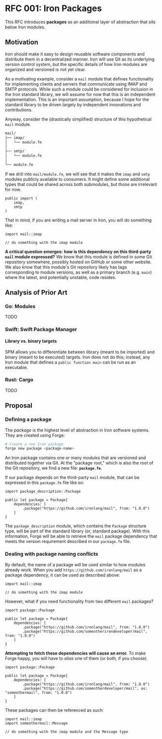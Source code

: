 # RFC 001: Iron Packages

This RFC introduces **packages** as an additional layer of abstraction that sits below Iron modules.

## Motivation

Iron should make it easy to design reusable software components and distribute them in a decentralized manner. Iron will use Git as its underlying version control system, but the specific details of how Iron modules are organized and versioned is not yet clear.

As a motivating example, consider a `mail` module that defines functionality for implementing clients and servers that communicate using IMAP and SMTP protocols. While such a module could be considered for inclusion in the Iron standard library, we will assume for now that this is an independent implementation. This is an important assumption, because I hope for the standard library to be driven largely by independent innovations and contributions.

Anyway, consider the (drastically simplified) structure of this hypothetical `mail` module.

```sh
mail/
├── imap/
│   └── module.fe
│
├── smtp/
│   └── module.fe
│
└── module.fe
```

If we drill into `mail/module.fe`, we will see that it makes the `imap` and `smtp` modules publicly available to consumers. It might define some additional types that could be shared across both submodules, but those are irrelevant for now.

```iron
public import (
	imap,
	smtp
)
```

That in mind, if you are writing a mail server in Iron, you will do something like:

```iron
import mail::imap

// do something with the imap module
```

**A critical question emerges: how is this dependency on this third-party `mail` module expressed?** We know that this module is defined in some Git repository somewhere, possibly hosted on GitHub or some other website. We also know that this module's Git repository likely has tags corresponding to module versions, as well as a primary branch (e.g. `main`) where the latest, and potentially unstable, code resides.

## Analysis of Prior Art

### Go: Modules

TODO

### Swift: Swift Package Manager

#### Library vs. binary targets

SPM allows you to differentiate between library (meant to be imported) and binary (meant to be executed) targets. Iron does not do this; instead, any Iron module that defines a `public function main` can be run as an executable.

### Rust: Cargo

TODO

## Proposal

### Defining a package

The _package_ is the highest level of abstraction in Iron software systems. They are created using Forge:

```sh
# Create a new Iron package
forge new package <package-name>
```

An Iron package contains one or many _modules_ that are versioned and distributed together via Git. At the "package root," which is also the root of the Git repository, we find a new file: **`package.fe`**.

If our package depends on the third-party `mail` module, that can be expressed in this `package.fe` file like so:

```iron
import package_description::Package

public let package = Package{
	dependencies: [
		.package("https://github.com/ironlang/mail", from: "1.0.0")
	]
}
```

The `package_description` module, which contains the `Package` structure type, will be part of the standard library (or, standard package). With this information, Forge will be able to retrieve the `mail` package dependency that meets the version requirement described in our `package.fe` file.

### Dealing with package naming conflicts

By default, the name of a package will be used similar to how modules already work. When you add `https://github.com/ironlang/mail` as a package dependency, it can be used as described above:

```iron
import mail::imap

// do something with the imap module
```

However, what if you need functionality from two different `mail` packages?

```iron
import package::Package

public let package = Package{
	dependencies: [
		.package("https://github.com/ironlang/mail", from: "1.0.0")
		.package("https://github.com/someotherirondeveloper/mail", from: "1.0.0")
	]
}
```

**Attempting to fetch these dependencies will cause an error.** To make Forge happy, you will have to _alias_ one of them (or both, if you choose).

```iron
import package::Package

public let package = Package{
	dependencies: [
		.package("https://github.com/ironlang/mail", from: "1.0.0")
		.package("https://github.com/someotherdeveloper/mail", as: "someothermail", from: "1.0.0")
	]
}
```

These packages can then be referenced as such:
```iron
import mail::imap
import someothermail::Message

// do something with the imap module and the Message type
```
